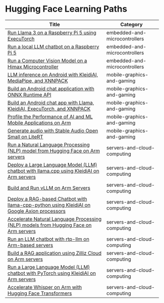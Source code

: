 # Hugging Face Learning Paths

| Title | Category |
|-------|----------|
| [Run Llama 3 on a Raspberry Pi 5 using ExecuTorch](https://learn.arm.com/learning-paths/embedded-and-microcontrollers/rpi-llama3) | embedded-and-microcontrollers |
| [Run a local LLM chatbot on a Raspberry Pi 5](https://learn.arm.com/learning-paths/embedded-and-microcontrollers/llama-python-cpu) | embedded-and-microcontrollers |
| [Run a Computer Vision Model on a Himax Microcontroller](https://learn.arm.com/learning-paths/embedded-and-microcontrollers/yolo-on-himax) | embedded-and-microcontrollers |
| [LLM inference on Android with KleidiAI, MediaPipe, and XNNPACK](https://learn.arm.com/learning-paths/mobile-graphics-and-gaming/kleidiai-on-android-with-mediapipe-and-xnnpack) | mobile-graphics-and-gaming |
| [Build an Android chat application with ONNX Runtime API](https://learn.arm.com/learning-paths/mobile-graphics-and-gaming/build-android-chat-app-using-onnxruntime) | mobile-graphics-and-gaming |
| [Build an Android chat app with Llama, KleidiAI, ExecuTorch, and XNNPACK](https://learn.arm.com/learning-paths/mobile-graphics-and-gaming/build-llama3-chat-android-app-using-executorch-and-xnnpack) | mobile-graphics-and-gaming |
| [Profile the Performance of AI and ML Mobile Applications on Arm](https://learn.arm.com/learning-paths/mobile-graphics-and-gaming/profiling-ml-on-arm) | mobile-graphics-and-gaming |
| [Generate audio with Stable Audio Open Small on LiteRT](https://learn.arm.com/learning-paths/mobile-graphics-and-gaming/run-stable-audio-open-small-with-lite-rt) | mobile-graphics-and-gaming |
| [Run a Natural Language Processing (NLP) model from Hugging Face on Arm servers](https://learn.arm.com/learning-paths/servers-and-cloud-computing/nlp-hugging-face) | servers-and-cloud-computing |
| [Deploy a Large Language Model (LLM) chatbot with llama.cpp using KleidiAI on Arm servers](https://learn.arm.com/learning-paths/servers-and-cloud-computing/llama-cpu) | servers-and-cloud-computing |
| [Build and Run vLLM on Arm Servers](https://learn.arm.com/learning-paths/servers-and-cloud-computing/vllm) | servers-and-cloud-computing |
| [Deploy a RAG-based Chatbot with llama-cpp-python using KleidiAI on Google Axion processors](https://learn.arm.com/learning-paths/servers-and-cloud-computing/rag) | servers-and-cloud-computing |
| [Accelerate Natural Language Processing (NLP) models from Hugging Face on Arm servers](https://learn.arm.com/learning-paths/servers-and-cloud-computing/benchmark-nlp) | servers-and-cloud-computing |
| [Run an LLM chatbot with rtp-llm on Arm-based servers](https://learn.arm.com/learning-paths/servers-and-cloud-computing/rtp-llm) | servers-and-cloud-computing |
| [Build a RAG application using Zilliz Cloud on Arm servers](https://learn.arm.com/learning-paths/servers-and-cloud-computing/milvus-rag) | servers-and-cloud-computing |
| [Run a Large Language Model (LLM) chatbot with PyTorch using KleidiAI on Arm servers](https://learn.arm.com/learning-paths/servers-and-cloud-computing/pytorch-llama) | servers-and-cloud-computing |
| [Accelerate Whisper on Arm with Hugging Face Transformers](https://learn.arm.com/learning-paths/servers-and-cloud-computing/whisper) | servers-and-cloud-computing |
